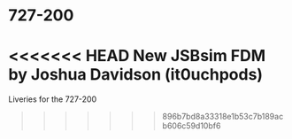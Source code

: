 # 727-200
<<<<<<< HEAD
New JSBsim FDM by Joshua Davidson (it0uchpods)
=======
Liveries for the 727-200
>>>>>>> 896b7bd8a33318e1b53c7b189acb606c59d10bf6
